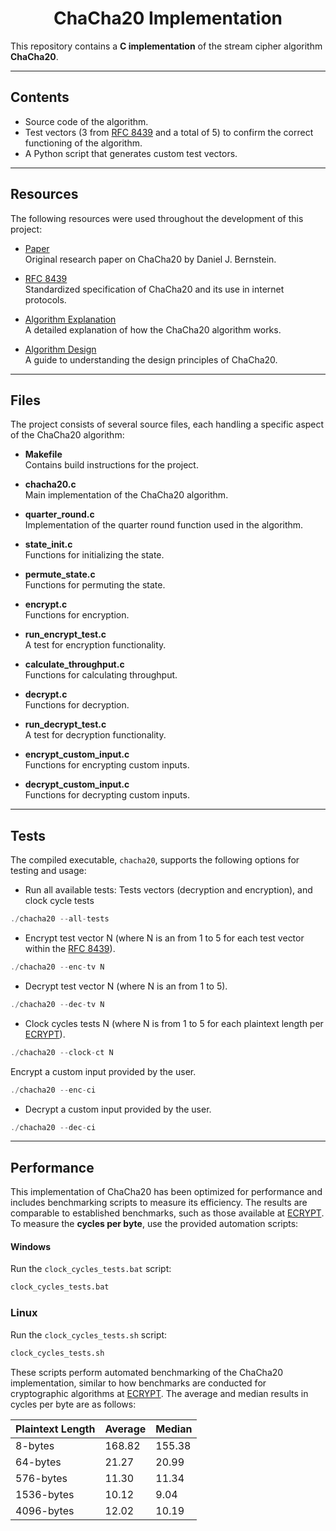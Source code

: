 <h1 align="center">ChaCha20 Implementation</h1>

This repository contains a **C implementation** of the stream cipher algorithm **ChaCha20**.

---

## Contents

- Source code of the algorithm.
- Test vectors (3 from [RFC 8439](https://www.rfc-editor.org/rfc/rfc8439) and a total of 5) to confirm the correct functioning of the algorithm.
- A Python script that generates custom test vectors.

---

## Resources

The following resources were used throughout the development of this project:

- [Paper](https://cr.yp.to/chacha/chacha-20080120.pdf)  
  Original research paper on ChaCha20 by Daniel J. Bernstein.

- [RFC 8439](https://www.rfc-editor.org/rfc/rfc8439#section-2.1.1)  
  Standardized specification of ChaCha20 and its use in internet protocols.

- [Algorithm Explanation](https://musigma.blog/2021/02/06/chacha.html)  
  A detailed explanation of how the ChaCha20 algorithm works.

- [Algorithm Design](https://loup-vaillant.fr/tutorials/chacha20-design)  
  A guide to understanding the design principles of ChaCha20.

---

## Files

The project consists of several source files, each handling a specific aspect of the ChaCha20 algorithm:

- **Makefile**  
  Contains build instructions for the project.

- **chacha20.c**  
  Main implementation of the ChaCha20 algorithm.

- **quarter_round.c**  
  Implementation of the quarter round function used in the algorithm.

- **state_init.c**  
  Functions for initializing the state.

- **permute_state.c**  
  Functions for permuting the state.

- **encrypt.c**  
  Functions for encryption.

- **run_encrypt_test.c**  
  A test for encryption functionality.

- **calculate_throughput.c**  
  Functions for calculating throughput.

- **decrypt.c**  
  Functions for decryption.

- **run_decrypt_test.c**  
  A test for decryption functionality.

- **encrypt_custom_input.c**  
  Functions for encrypting custom inputs.

- **decrypt_custom_input.c**  
  Functions for decrypting custom inputs.

---

## Tests

The compiled executable, `chacha20`, supports the following options for testing and usage:

- Run all available tests: Tests vectors (decryption and encryption), and clock cycle tests
```c
./chacha20 --all-tests
````
- Encrypt test vector N (where N is an from 1 to 5 for each test vector within the [RFC 8439](https://www.rfc-editor.org/rfc/rfc8439#section-2.1.1)).
```c
./chacha20 --enc-tv N
```
- Decrypt test vector N (where N is an from 1 to 5).
```c
./chacha20 --dec-tv N
```
- Clock cycles tests N (where N is from 1 to 5 for each plaintext length per [ECRYPT](https://bench.cr.yp.to/results-stream/amd64-panther.html)).
```c
./chacha20 --clock-ct N
```
Encrypt a custom input provided by the user.
```c
./chacha20 --enc-ci
```
- Decrypt a custom input provided by the user.
```c
./chacha20 --dec-ci
```

---

## Performance

This implementation of ChaCha20 has been optimized for performance and includes benchmarking scripts to measure its efficiency. The results are comparable to established benchmarks, such as those available at [ECRYPT](https://bench.cr.yp.to/results-stream/amd64-panther.html).
To measure the **cycles per byte**, use the provided automation scripts:

#### Windows
Run the `clock_cycles_tests.bat` script:
```bash
clock_cycles_tests.bat
```

### Linux
Run the `clock_cycles_tests.sh` script:
```bash
clock_cycles_tests.sh
```
These scripts perform automated benchmarking of the ChaCha20 implementation, similar to how benchmarks are conducted for cryptographic algorithms at [ECRYPT](https://bench.cr.yp.to/results-stream/amd64-panther.html). The average and median results in cycles per byte are as follows:

| Plaintext Length | Average | Median |
|------------------|---------|--------|
| 8-bytes         | 168.82  | 155.38 |
| 64-bytes        | 21.27   | 20.99  |
| 576-bytes       | 11.30   | 11.34  |
| 1536-bytes      | 10.12   | 9.04   |
| 4096-bytes      | 12.02   | 10.19  |
